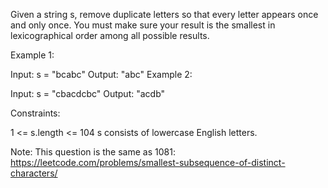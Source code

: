 Given a string s, remove duplicate letters so that every letter appears once and only once. You must make sure your result is 
the smallest in lexicographical order
 among all possible results.

 

Example 1:

Input: s = "bcabc"
Output: "abc"
Example 2:

Input: s = "cbacdcbc"
Output: "acdb"
 

Constraints:

1 <= s.length <= 104
s consists of lowercase English letters.
 

Note: This question is the same as 1081: https://leetcode.com/problems/smallest-subsequence-of-distinct-characters/
